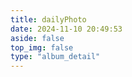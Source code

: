 ```yaml
---
title: dailyPhoto
date: 2024-11-10 20:49:53
aside: false
top_img: false
type: "album_detail"
---
```

